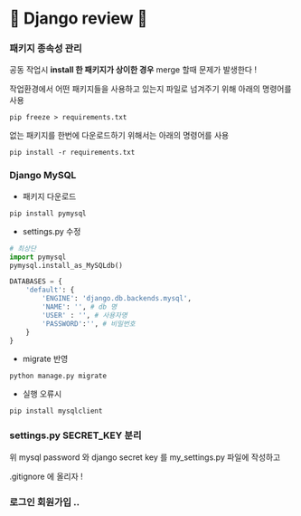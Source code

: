 # 🔵 Django review 🔵

### 패키지 종속성 관리
공동 작업시 **install 한 패키지가 상이한 경우** merge 할때 문제가 발생한다 !

작업환경에서 어떤 패키지들을 사용하고 있는지 파일로 넘겨주기 위해 아래의 명령어를 사용
```
pip freeze > requirements.txt
```

없는 패키지를 한번에 다운로드하기 위해서는 아래의 명령어를 사용
```
pip install -r requirements.txt
```

### Django MySQL
- 패키지 다운로드
```
pip install pymysql
```

- settings.py 수정
```python
# 최상단
import pymysql
pymysql.install_as_MySQLdb()
```
```python
DATABASES = {
    'default': {
        'ENGINE': 'django.db.backends.mysql',
        'NAME': '', # db 명
        'USER' : '', # 사용자명
        'PASSWORD':'', # 비밀번호
    }
}
```

- migrate 반영
```
python manage.py migrate
```
- 실행 오류시
```
pip install mysqlclient
```

### settings.py SECRET_KEY 분리

위 mysql password 와 django secret key 를 my_settings.py 파일에 작성하고

.gitignore 에 올리자 !

### 로그인 회원가입 ..


